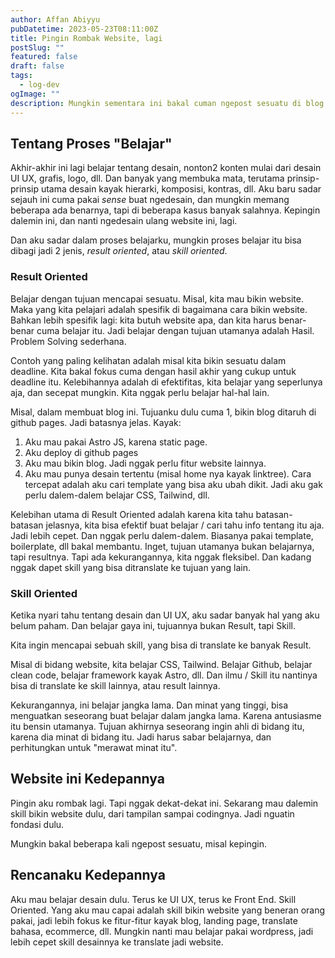 ```yaml
---
author: Affan Abiyyu
pubDatetime: 2023-05-23T08:11:00Z
title: Pingin Rombak Website, lagi
postSlug: ""
featured: false
draft: false
tags:
  - log-dev
ogImage: ""
description: Mungkin sementara ini bakal cuman ngepost sesuatu di blog ini, kalau mau.
---
```


## Tentang Proses "Belajar"

Akhir-akhir ini lagi belajar tentang desain, nonton2 konten mulai dari desain UI UX, grafis, logo, dll. Dan banyak yang membuka mata, terutama prinsip-prinsip utama desain kayak hierarki, komposisi, kontras, dll.
Aku baru sadar sejauh ini cuma pakai _sense_ buat ngedesain, dan mungkin memang beberapa ada benarnya, tapi di beberapa kasus banyak salahnya. Kepingin dalemin ini, dan nanti ngedesain ulang website ini, lagi.

Dan aku sadar dalam proses belajarku, mungkin proses belajar itu bisa dibagi jadi 2 jenis, _result oriented_, atau _skill oriented_.

### Result Oriented

Belajar dengan tujuan mencapai sesuatu. Misal, kita mau bikin website. Maka yang kita pelajari adalah spesifik di bagaimana cara bikin website. Bahkan lebih spesifik lagi: kita butuh website apa, dan kita harus benar-benar cuma belajar itu. Jadi belajar dengan tujuan utamanya adalah Hasil. Problem Solving sederhana.

Contoh yang paling kelihatan adalah misal kita bikin sesuatu dalam deadline. Kita bakal fokus cuma dengan hasil akhir yang cukup untuk deadline itu. Kelebihannya adalah di efektifitas, kita belajar yang seperlunya aja, dan secepat mungkin. Kita nggak perlu belajar hal-hal lain.

Misal, dalam membuat blog ini. Tujuanku dulu cuma 1, bikin blog ditaruh di github pages. Jadi batasnya jelas. Kayak:

1. Aku mau pakai Astro JS, karena static page.
2. Aku deploy di github pages
3. Aku mau bikin blog. Jadi nggak perlu fitur website lainnya.
4. Aku mau punya desain tertentu (misal home nya kayak linktree). Cara tercepat adalah aku cari template yang bisa aku ubah dikit. Jadi aku gak perlu dalem-dalem belajar CSS, Tailwind, dll.

Kelebihan utama di Result Oriented adalah karena kita tahu batasan-batasan jelasnya, kita bisa efektif buat belajar / cari tahu info tentang itu aja. Jadi lebih cepet. Dan nggak perlu dalem-dalem. Biasanya pakai template, boilerplate, dll bakal membantu. Inget, tujuan utamanya bukan belajarnya, tapi resultnya. Tapi ada kekurangannya, kita nggak fleksibel. Dan kadang nggak dapet skill yang bisa ditranslate ke tujuan yang lain.

### Skill Oriented

Ketika nyari tahu tentang desain dan UI UX, aku sadar banyak hal yang aku belum paham. Dan belajar gaya ini, tujuannya bukan Result, tapi Skill.

Kita ingin mencapai sebuah skill, yang bisa di translate ke banyak Result.

Misal di bidang website, kita belajar CSS, Tailwind. Belajar Github, belajar clean code, belajar framework kayak Astro, dll. Dan ilmu / Skill itu nantinya bisa di translate ke skill lainnya, atau result lainnya.

Kekurangannya, ini belajar jangka lama. Dan minat yang tinggi, bisa menguatkan seseorang buat belajar dalam jangka lama. Karena antusiasme itu bensin utamanya. Tujuan akhirnya seseorang ingin ahli di bidang itu, karena dia minat di bidang itu. Jadi harus sabar belajarnya, dan perhitungkan untuk "merawat minat itu".

## Website ini Kedepannya

Pingin aku rombak lagi. Tapi nggak dekat-dekat ini. Sekarang mau dalemin skill bikin website dulu, dari tampilan sampai codingnya. Jadi nguatin fondasi dulu.

Mungkin bakal beberapa kali ngepost sesuatu, misal kepingin.

## Rencanaku Kedepannya

Aku mau belajar desain dulu. Terus ke UI UX, terus ke Front End. Skill Oriented.
Yang aku mau capai adalah skill bikin website yang beneran orang pakai, jadi lebih fokus ke fitur-fitur kayak blog, landing page, translate bahasa, ecommerce, dll. Mungkin nanti mau belajar pakai wordpress, jadi lebih cepet skill desainnya ke translate jadi website.
